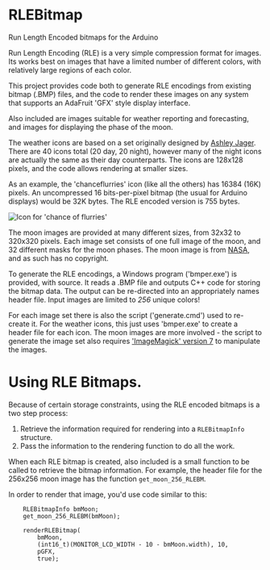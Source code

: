 # RLEBitmap
Run Length Encoded bitmaps for the Arduino

Run Length Encoding (RLE) is a very simple compression format for images.  Its works best on images that have a limited number of different colors, with relatively large regions of each color.

This project provides code both to generate RLE encodings from existing bitmap (.BMP) files, and the code to render these images on any system that supports an AdaFruit 'GFX' style display interface.

Also included are images suitable for weather reporting and forecasting, and images for displaying the phase of the moon.

The weather icons are based on a set originally designed by [Ashley Jager](http://ashleyjager.com/weather-underground).  There are 40 icons total (20 day, 20 night), however many of the night icons are actually the same as their day counterparts.  The icons are 128x128 pixels, and the code allows rendering at smaller sizes.

As an example, the 'chanceflurries' icon (like all the others) has 16384 (16K) pixels.  An uncompressed 16 bits-per-pixel bitmap (the usual for Arduino displays)  would be 32K bytes.  The RLE encoded version is 755 bytes.

![Icon for 'chance of flurries'](https://raw.githubusercontent.com/MHotchin/RLEBitmap/master/extras/Images/Weather/chanceflurries.bmp)

The moon images are provided at many different sizes, from 32x32 to 320x320 pixels.  Each image set consists of one full image of the moon, and 32 different masks for the moon phases.  The moon image is from [NASA](https://www.nasa.gov/feature/goddard/2016/novembers-spectacular-supermoon), and as such has no copyright.

To generate the RLE encodings, a Windows program ('bmper.exe') is provided, with source.  It reads a .BMP file and outputs C++ code for storing the bitmap data.  The output can be re-directed into an appropriately names header file.  Input images are limited to *256* unique colors!

For each image set there is also the script ('generate.cmd') used to re-create it.  For the weather icons, this just uses 'bmper.exe' to create a header file for each icon.  The moon images are more involved - the script to generate the image set also requires ['ImageMagick' version 7](https://imagemagick.org/) to manipulate the images.

# Using RLE Bitmaps.

Because of certain storage constraints, using the RLE encoded bitmaps is a two step process:
1. Retrieve the information required for rendering into a `RLEBitmapInfo` structure.
2. Pass the information to the rendering function to do all the work.

When each RLE bitmap is created, also included is a small function to be called to retrieve the bitmap information.  For example, the header file for the 256x256 moon image has the function `get_moon_256_RLEBM`.

In order to render that image, you'd use code similar to this:
```
	RLEBitmapInfo bmMoon;
	get_moon_256_RLEBM(bmMoon);

	renderRLEBitmap(
		bmMoon,
		(int16_t)(MONITOR_LCD_WIDTH - 10 - bmMoon.width), 10,
		pGFX,
		true);
```